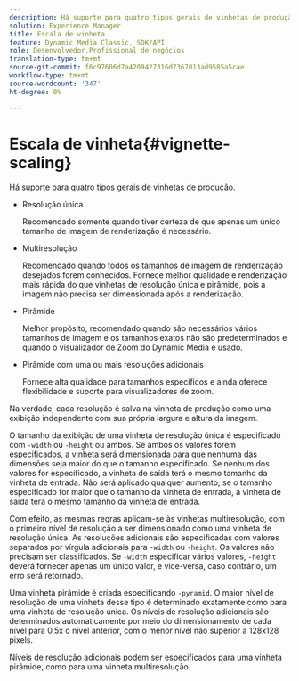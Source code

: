 ```yaml
---
description: Há suporte para quatro tipos gerais de vinhetas de produção.
solution: Experience Manager
title: Escala de vinheta
feature: Dynamic Media Classic, SDK/API
role: Desenvolvedor,Profissional de negócios
translation-type: tm+mt
source-git-commit: f6c97606d7a4209427316d7367013ad9585a5cae
workflow-type: tm+mt
source-wordcount: '347'
ht-degree: 0%

---
```



# Escala de vinheta{#vignette-scaling}

Há suporte para quatro tipos gerais de vinhetas de produção.

* Resolução única

   Recomendado somente quando tiver certeza de que apenas um único tamanho de imagem de renderização é necessário.
* Multiresolução

   Recomendado quando todos os tamanhos de imagem de renderização desejados forem conhecidos. Fornece melhor qualidade e renderização mais rápida do que vinhetas de resolução única e pirâmide, pois a imagem não precisa ser dimensionada após a renderização.
* Pirâmide

   Melhor propósito, recomendado quando são necessários vários tamanhos de imagem e os tamanhos exatos não são predeterminados e quando o visualizador de Zoom do Dynamic Media é usado.
* Pirâmide com uma ou mais resoluções adicionais

   Fornece alta qualidade para tamanhos específicos e ainda oferece flexibilidade e suporte para visualizadores de zoom.

Na verdade, cada resolução é salva na vinheta de produção como uma exibição independente com sua própria largura e altura da imagem.

O tamanho da exibição de uma vinheta de resolução única é especificado com `-width` ou `-height` ou ambos. Se ambos os valores forem especificados, a vinheta será dimensionada para que nenhuma das dimensões seja maior do que o tamanho especificado. Se nenhum dos valores for especificado, a vinheta de saída terá o mesmo tamanho da vinheta de entrada. Não será aplicado qualquer aumento; se o tamanho especificado for maior que o tamanho da vinheta de entrada, a vinheta de saída terá o mesmo tamanho da vinheta de entrada.

Com efeito, as mesmas regras aplicam-se às vinhetas multiresolução, com o primeiro nível de resolução a ser dimensionado como uma vinheta de resolução única. As resoluções adicionais são especificadas com valores separados por vírgula adicionais para `-width` ou `-height`. Os valores não precisam ser classificados. Se `-width` especificar vários valores, `-height` deverá fornecer apenas um único valor, e vice-versa, caso contrário, um erro será retornado.

Uma vinheta pirâmide é criada especificando `-pyramid`. O maior nível de resolução de uma vinheta desse tipo é determinado exatamente como para uma vinheta de resolução única. Os níveis de resolução adicionais são determinados automaticamente por meio do dimensionamento de cada nível para 0,5x o nível anterior, com o menor nível não superior a 128x128 pixels.

Níveis de resolução adicionais podem ser especificados para uma vinheta pirâmide, como para uma vinheta multiresolução.
